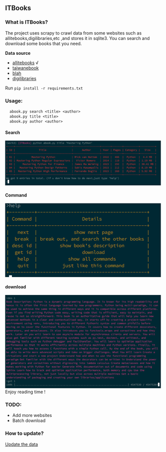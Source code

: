 ## ITBooks

### What is ITBooks?
The project uses scrapy to crawl data from some websites such as allitebooks,digilibraries,etc ,and stores it in sqlite3.
You can search and download some books that you need.

**Data source**

- [allitebooks](http://www.allitebooks.com/)  √
- [taiwanebook](http://taiwanebook.ncl.edu.tw/zh-tw)
- [blah](http://blah.me/)
- [digilibraries](http://digilibraries.com/)

Run `pip install -r requirements.txt`

### Usage:
```
  abook.py search <title> <author>
  abook.py title <title>
  abook.py author <author>
```
#### Search
![search](docs/search.png)
#### Command
![command](docs/command.png)
#### download
![command](docs/download.png)
Enjoy reading time !
### TODO:
- Add more websites
- Batch download
### How to update?
[Update the data](docs/crawl.md)
